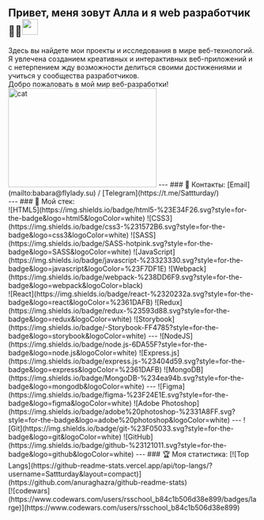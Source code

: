 <h2>Привет, меня зовут Алла и я web разработчик 👨‍💻<img src="https://github.com/blackcater/blackcater/raw/main/images/Hi.gif" height="32"/></h3>
Здесь вы найдете мои проекты и исследования в мире веб-технологий. <br>
Я увлечена созданием креативных и интерактивных веб-приложений и с нетерпением жду возможности делиться своими достижениями и учиться у сообщества разработчиков. <br>
Добро пожаловать в мой мир веб-разработки!
<img src="https://i.pinimg.com/originals/57/a2/8b/57a28bbf8e5fd8338c145f88a107f2f2.gif" alt="cat" width="300" height="200">
---
### 💬 Контакты: 
[Email](mailto:babara@flylady.su) / [Telegram](https://t.me/Sattturday/)<br>
---
### 🔨 Мой стек:<br>
![HTML5](https://img.shields.io/badge/html5-%23E34F26.svg?style=for-the-badge&logo=html5&logoColor=white) 
![CSS3](https://img.shields.io/badge/css3-%231572B6.svg?style=for-the-badge&logo=css3&logoColor=white)
![SASS](https://img.shields.io/badge/SASS-hotpink.svg?style=for-the-badge&logo=SASS&logoColor=white)
![JavaScript](https://img.shields.io/badge/javascript-%23323330.svg?style=for-the-badge&logo=javascript&logoColor=%23F7DF1E)
![Webpack](https://img.shields.io/badge/webpack-%238DD6F9.svg?style=for-the-badge&logo=webpack&logoColor=black)<br>
![React](https://img.shields.io/badge/react-%2320232a.svg?style=for-the-badge&logo=react&logoColor=%2361DAFB)
![Redux](https://img.shields.io/badge/redux-%23593d88.svg?style=for-the-badge&logo=redux&logoColor=white)
![Storybook](https://img.shields.io/badge/-Storybook-FF4785?style=for-the-badge&logo=storybook&logoColor=white)
---
![NodeJS](https://img.shields.io/badge/node.js-6DA55F?style=for-the-badge&logo=node.js&logoColor=white)
![Express.js](https://img.shields.io/badge/express.js-%23404d59.svg?style=for-the-badge&logo=express&logoColor=%2361DAFB)
![MongoDB](https://img.shields.io/badge/MongoDB-%234ea94b.svg?style=for-the-badge&logo=mongodb&logoColor=white)
---
![Figma](https://img.shields.io/badge/figma-%23F24E1E.svg?style=for-the-badge&logo=figma&logoColor=white) 
![Adobe Photoshop](https://img.shields.io/badge/adobe%20photoshop-%2331A8FF.svg?style=for-the-badge&logo=adobe%20photoshop&logoColor=white)
---
![Git](https://img.shields.io/badge/git-%23F05033.svg?style=for-the-badge&logo=git&logoColor=white) 
![GitHub](https://img.shields.io/badge/github-%23121011.svg?style=for-the-badge&logo=github&logoColor=white)
---
### 🏆 Моя статистика:
[![Top Langs](https://github-readme-stats.vercel.app/api/top-langs/?username=Sattturday&layout=compact)](https://github.com/anuraghazra/github-readme-stats)<br>
[![codewars](https://www.codewars.com/users/rsschool_b84c1b506d38e899/badges/large)](https://www.codewars.com/users/rsschool_b84c1b506d38e899) <br>
<br>



